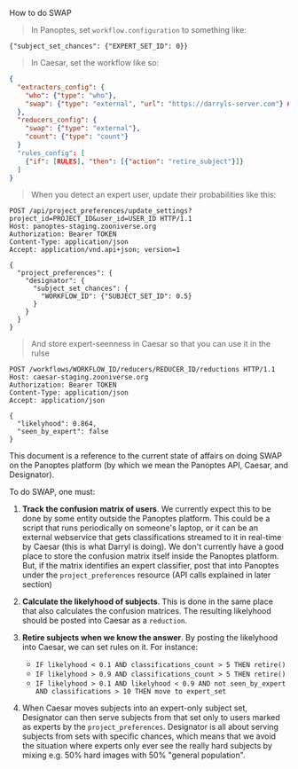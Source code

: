  How to do SWAP

> In Panoptes, set `workflow.configuration` to something like:

```
{"subject_set_chances": {"EXPERT_SET_ID": 0}}
```

> In Caesar, set the workflow like so:

```json
{
  "extractors_config": {
    "who": {"type": "who"},
    "swap": {"type": "external", "url": "https://darryls-server.com"} # OPTIONAL
  },
  "reducers_config": {
    "swap": {"type": "external"},
    "count": {"type": "count"}
  }
  "rules_config": [
    {"if": [RULES], "then": [{"action": "retire_subject"}]}
  ]
}
```

> When you detect an expert user, update their probabilities like this:

```http
POST /api/project_preferences/update_settings?project_id=PROJECT_ID&user_id=USER_ID HTTP/1.1
Host: panoptes-staging.zooniverse.org
Authorization: Bearer TOKEN
Content-Type: application/json
Accept: application/vnd.api+json; version=1

{
  "project_preferences": {
    "designator": {
      "subject_set_chances": {
        "WORKFLOW_ID": {"SUBJECT_SET_ID": 0.5}
      }
    }
  }
}
```

> And store expert-seenness in Caesar so that you can use it in the rulse

```http
POST /workflows/WORKFLOW_ID/reducers/REDUCER_ID/reductions HTTP/1.1
Host: caesar-staging.zooniverse.org
Authorization: Bearer TOKEN
Content-Type: application/json
Accept: application/json

{
  "likelyhood": 0.864,
  "seen_by_expert": false
}
```

This document is a reference to the current state of affairs on doing SWAP on
the Panoptes platform (by which we mean the Panoptes API, Caesar, and
Designator).

To do SWAP, one must:

1. **Track the confusion matrix of users**. We currently expect this to be done
   by some entity outside the Panoptes platform. This could be a script that
   runs periodically on someone's laptop, or it can be an external webservice
   that gets classifications streamed to it in real-time by Caesar (this is what
   Darryl is doing). We don't currently have a good place to store the confusion
   matrix itself inside the Panoptes platform. But, if the matrix identifies an
   expert classifier, post that into Panoptes under the `project_preferences`
   resource (API calls explained in later section)

2. **Calculate the likelyhood of subjects**. This is done in the same place that
   also calculates the confusion matrices. The resulting likelyhood should be
   posted into Caesar as a `reduction`.

3. **Retire subjects when we know the answer**. By posting the likelyhood into Caesar,
   we can set rules on it. For instance:
   * `IF likelyhood < 0.1 AND classifications_count > 5 THEN retire()`
   * `IF likelyhood > 0.9 AND classifications_count > 5 THEN retire()`
   * `IF likelyhood > 0.1 AND likelyhood < 0.9 AND not seen_by_expert AND classifications > 10 THEN move to expert_set`

4. When Caesar moves subjects into an expert-only subject set, Designator can then serve subjects from that set only to users marked as experts by the `project_preferences`. Designator is all about serving subjects from sets with specific chances, which means that we avoid the situation where experts only ever see the really hard subjects by mixing e.g. 50% hard images with 50% "general population".

